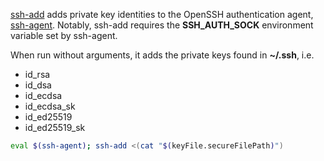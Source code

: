 [ssh-add](https://www.ssh.com/academy/ssh/add-command) adds private key identities to the OpenSSH authentication agent, [ssh-agent](#ssh-agent).
Notably, ssh-add requires the **SSH\_AUTH\_SOCK** environment variable set by ssh-agent.

When run without arguments, it adds the private keys found in **~/.ssh**, i.e.

- id\_rsa
- id\_dsa
- id\_ecdsa
- id\_ecdsa\_sk
- id\_ed25519
- id\_ed25519\_sk

```sh
eval $(ssh-agent); ssh-add <(cat "$(keyFile.secureFilePath)")
```